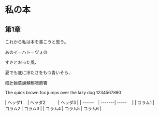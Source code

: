 # 私の本

## 第1章

これから私は本を書こうと思う。

あのイーハトーヴォの

すきとおった風、

夏でも底に冷たさをもつ青いそら、

祇辻飴葛蛸鯖鰯噌庖箸

The quick brown fox jumps over the lazy dog 1234567890

| ヘッダ1 　| ヘッダ2　　　| ヘッダ3 |
| ------　| -------| -----　 |
| コラム1  | コラム2  | コラム3 |
| コラム4  | コラム5  | コラム6 |
